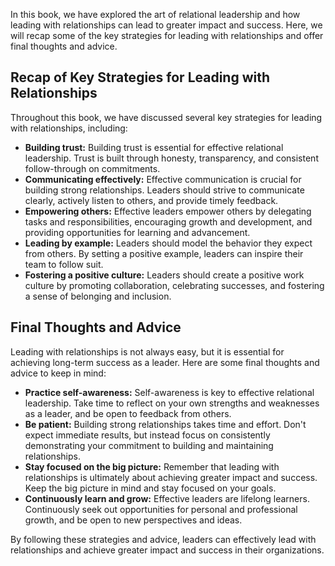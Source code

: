 
In this book, we have explored the art of relational leadership and how leading with relationships can lead to greater impact and success. Here, we will recap some of the key strategies for leading with relationships and offer final thoughts and advice.

Recap of Key Strategies for Leading with Relationships
------------------------------------------------------

Throughout this book, we have discussed several key strategies for leading with relationships, including:

* **Building trust:** Building trust is essential for effective relational leadership. Trust is built through honesty, transparency, and consistent follow-through on commitments.
* **Communicating effectively:** Effective communication is crucial for building strong relationships. Leaders should strive to communicate clearly, actively listen to others, and provide timely feedback.
* **Empowering others:** Effective leaders empower others by delegating tasks and responsibilities, encouraging growth and development, and providing opportunities for learning and advancement.
* **Leading by example:** Leaders should model the behavior they expect from others. By setting a positive example, leaders can inspire their team to follow suit.
* **Fostering a positive culture:** Leaders should create a positive work culture by promoting collaboration, celebrating successes, and fostering a sense of belonging and inclusion.

Final Thoughts and Advice
-------------------------

Leading with relationships is not always easy, but it is essential for achieving long-term success as a leader. Here are some final thoughts and advice to keep in mind:

* **Practice self-awareness:** Self-awareness is key to effective relational leadership. Take time to reflect on your own strengths and weaknesses as a leader, and be open to feedback from others.
* **Be patient:** Building strong relationships takes time and effort. Don't expect immediate results, but instead focus on consistently demonstrating your commitment to building and maintaining relationships.
* **Stay focused on the big picture:** Remember that leading with relationships is ultimately about achieving greater impact and success. Keep the big picture in mind and stay focused on your goals.
* **Continuously learn and grow:** Effective leaders are lifelong learners. Continuously seek out opportunities for personal and professional growth, and be open to new perspectives and ideas.

By following these strategies and advice, leaders can effectively lead with relationships and achieve greater impact and success in their organizations.
